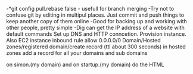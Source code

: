 -*git config pull.rebase false - usefull for branch merging
-Try not to confuse git by editing in multipul places. Just commit and push things to keep another copy of them online
-Good for backing up and working with other people, pretty simple
-Dig can get the IP address of a website with default commands
Set up DNS and HTTP conncetion. Provision instance. Also EC2 instance
inbound rule allow 0.0.0.0/0
Domain/Hosted zones/registered domain/create record (ttl about 300 seconds) 
in hosted zones add a record for all your domains and sub domains

on simon.(my domain) and on startup.(my domain) do the HTML
